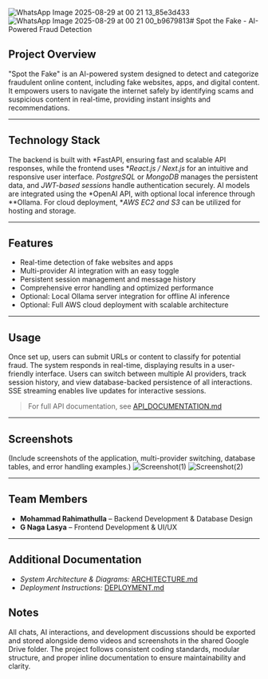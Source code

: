 ![WhatsApp Image 2025-08-29 at 00 21 13_85e3d433](https://github.com/user-attachments/assets/cba7ac44-a4b0-4f66-8f01-14a2d295ad7e)![WhatsApp Image 2025-08-29 at 00 21 00_b9679813](https://github.com/user-attachments/assets/82cccf44-2a94-4ea1-a4a7-f48d2019ea7a)# Spot the Fake - AI-Powered Fraud Detection

## Project Overview
"Spot the Fake" is an AI-powered system designed to detect and categorize fraudulent online content, including fake websites, apps, and digital content. It empowers users to navigate the internet safely by identifying scams and suspicious content in real-time, providing instant insights and recommendations.

---

## Technology Stack
The backend is built with *FastAPI, ensuring fast and scalable API responses, while the frontend uses **React.js / Next.js* for an intuitive and responsive user interface. *PostgreSQL* or *MongoDB* manages the persistent data, and *JWT-based sessions* handle authentication securely. AI models are integrated using the *OpenAI API, with optional local inference through **Ollama. For cloud deployment, **AWS EC2 and S3* can be utilized for hosting and storage.

---

## Features
- Real-time detection of fake websites and apps  
- Multi-provider AI integration with an easy toggle  
- Persistent session management and message history  
- Comprehensive error handling and optimized performance  
- Optional: Local Ollama server integration for offline AI inference  
- Optional: Full AWS cloud deployment with scalable architecture  

---

## Usage
Once set up, users can submit URLs or content to classify for potential fraud. The system responds in real-time, displaying results in a user-friendly interface. Users can switch between multiple AI providers, track session history, and view database-backed persistence of all interactions. SSE streaming enables live updates for interactive sessions.  

> For full API documentation, see [API_DOCUMENTATION.md](API_DOCUMENTATION.md)

---

## Screenshots
(Include screenshots of the application, multi-provider switching, database tables, and error handling examples.)
![Screenshot(1)](https://github.com/user-attachments/assets/708d7244-5a5a-4aa0-8ca0-99f3abeea3a8)
![Screenshot(2)](https://github.com/user-attachments/assets/3d50b117-310b-42a1-a5b8-21b14aba8c2f)

---

## Team Members
- **Mohammad Rahimathulla** – Backend Development & Database Design  
- **G Naga Lasya** – Frontend Development & UI/UX  

---

## Additional Documentation
- *System Architecture & Diagrams:* [ARCHITECTURE.md](ARCHITECTURE.md)  
- *Deployment Instructions:* [DEPLOYMENT.md](DEPLOYMENT.md)  


## Notes
All chats, AI interactions, and development discussions should be exported and stored alongside demo videos and screenshots in the shared Google Drive folder. The project follows consistent coding standards, modular structure, and proper inline documentation to ensure maintainability and clarity.
